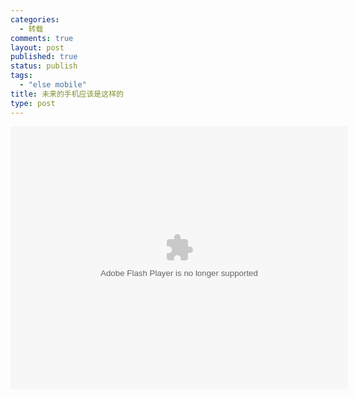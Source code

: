 ```yaml
--- 
categories: 
  - 转载
comments: true
layout: post
published: true
status: publish
tags: 
  - "else mobile"
title: 未来的手机应该是这样的
type: post
---
```

<embed src="http://player.youku.com/player.php/sid/XMTkyNDg3Nzgw/v.swf" allowfullscreen="true" quality="high" width="540" height="420" align="middle" allowscriptaccess="always" type="application/x-shockwave-flash"></embed>
